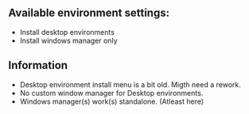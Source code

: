 ## Available environment settings:
- Install desktop environments
- Install windows manager only

## Information
- Desktop environment install menu is a bit old. Migth need a rework.
- No custom window manager for Desktop environments.
- Windows manager(s) work(s) standalone. (Atleast here)
